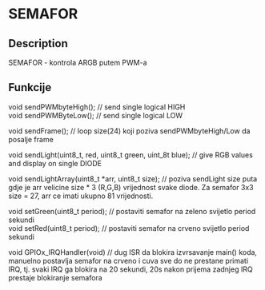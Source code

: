 # SEMAFOR 

## Description

SEMAFOR - kontrola ARGB putem PWM-a 

## Funkcije

void sendPWMbyteHigh();         // send single logical HIGH  
void sendPWMByteLow();          // send single logical LOW

void sendFrame();               // loop size(24) koji poziva sendPWMbyteHigh/Low da posalje
frame

void sendLight(uint8_t, red, uint8_t green, uint_8t blue);  // give RGB values
and display on single DIODE

void sendLightArray(uint8_t *arr, uint8_t size);            // poziva sendLight size puta gdje je arr velicine size * 3 (R,G,B) vrijednost svake diode. Za semafor 3x3 size = 27, arr ce imati ukupno 81 vrijednosti.

void setGreen(uint8_t period);  // postaviti semafor na zeleno svijetlo period
sekundi  
void setRed(uint8_t period);    // postaviti semafor na crveno svijetlo period
sekundi  

void GPIOx_IRQHandler(void)     // dug ISR da blokira izvrsavanje main() koda, manuelno postavlja semafor na crveno i cuva sve do ne prestane primati IRQ, tj. svaki IRQ ga blokira na 20 sekundi, 20s nakon prijema zadnjeg IRQ prestaje blokiranje semafora

